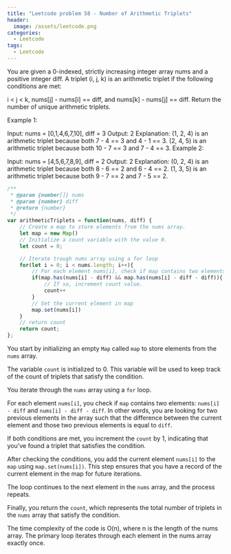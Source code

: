 ```yaml
---
title: "Leetcode problem 58 - Number of Arithmetic Triplets"
header:
  image: /assets/leetcode.png
categories:
  - Leetcode
tags:
  - Leetcode
---
```


You are given a 0-indexed, strictly increasing integer array nums and a positive integer diff. A triplet (i, j, k) is an arithmetic triplet if the following conditions are met:

i < j < k,
nums[j] - nums[i] == diff, and
nums[k] - nums[j] == diff.
Return the number of unique arithmetic triplets.

 

Example 1:

Input: nums = [0,1,4,6,7,10], diff = 3
Output: 2
Explanation:
(1, 2, 4) is an arithmetic triplet because both 7 - 4 == 3 and 4 - 1 == 3.
(2, 4, 5) is an arithmetic triplet because both 10 - 7 == 3 and 7 - 4 == 3. 
Example 2:

Input: nums = [4,5,6,7,8,9], diff = 2
Output: 2
Explanation:
(0, 2, 4) is an arithmetic triplet because both 8 - 6 == 2 and 6 - 4 == 2.
(1, 3, 5) is an arithmetic triplet because both 9 - 7 == 2 and 7 - 5 == 2.


```js
/**
 * @param {number[]} nums
 * @param {number} diff
 * @return {number}
 */
var arithmeticTriplets = function(nums, diff) {
    // Create a map to store elements from the nums array.
    let map = new Map()
    // Initialize a count variable with the value 0.
    let count = 0;

    // Iterate trough nums array using a for loop
    for(let i = 0; i < nums.length; i++){
        // For each element nums[i], check if map contains two elements: one where the current element is reduced by the 'diff' value and another where the current element is reduced by 'diff' value twice.
        if(map.has(nums[i] - diff) && map.has(nums[i] - diff - diff)){
            // If so, increment count value.
            count++
        }
        // Set the current element in map
        map.set(nums[i])
    }
    // return count
    return count;
};

```

You start by initializing an empty `Map` called `map` to store elements from the `nums` array.

The variable `count` is initialized to 0. This variable will be used to keep track of the count of triplets that satisfy the condition.

You iterate through the `nums` array using a `for` loop.

For each element `nums[i]`, you check if `map` contains two elements: `nums[i] - diff` and `nums[i] - diff - diff`. In other words, you are looking for two previous elements in the array such that the difference between the current element and those two previous elements is equal to `diff`.

If both conditions are met, you increment the `count` by 1, indicating that you've found a triplet that satisfies the condition.

After checking the conditions, you add the current element `nums[i]` to the `map` using `map.set(nums[i])`. This step ensures that you have a record of the current element in the map for future iterations.

The loop continues to the next element in the `nums` array, and the process repeats.

Finally, you return the `count`, which represents the total number of triplets in the `nums` array that satisfy the condition.

The time complexity of the code is O(n), where n is the length of the nums array. The primary loop iterates through each element in the nums array exactly once. 